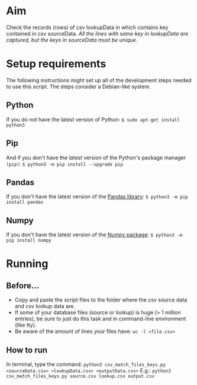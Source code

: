 # Aim
Check the records (rows) of csv lookupData in which contains key contained in csv sourceData.
*All the lines with same key in lookupData are captured, but the keys in sourceData must be unique.*

# Setup requirements
The following instructions might set up all of the development steps needed to use this script. The steps consider a Debian-like system.

## Python
If you do not have the latest version of Python:
```$ sudo apt-get install python3```
## Pip
And if you don't have the latest version of the Python's package manager `(pip)`:
```$ python3 -m pip install --upgrade pip```
## Pandas
If you don't have the latest version of the [Pandas library](https://pandas.pydata.org/):
```$ python3 -m pip install pandas```
## Numpy
If you don't have the latest version of the [Numpy package](http://www.numpy.org/):
```$ python3 -m pip install numpy```

# Running
## Before...
- Copy and paste the script files to the folder where the csv source data and csv lookup data are.
- If some of your database files (source or lookup) is huge (> 1 million entries), be sure to just do this task and in command-line environment (like tty).
- Be aware of the amount of lines your files have:
```wc -l <file.csv>```

## How to run
In terminal, type the command:
```python3 csv_match_files_keys.py <sourceData.csv> <lookupData.csv> <outputData.csv>```
E.g.:
```python3 csv_match_files_keys.py source.csv lookup.csv output.csv```
